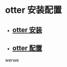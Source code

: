 # otter 安装配置

* ## [otter 安装](#1)

* ## [otter 配置](#2)






















<p id="1"></p> 








werwe
